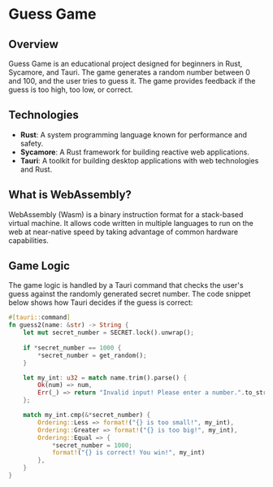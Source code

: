 # Guess Game

## Overview
Guess Game is an educational project designed for beginners in Rust, Sycamore, and Tauri. The game generates a random number between 0 and 100, and the user tries to guess it. The game provides feedback if the guess is too high, too low, or correct.

## Technologies
- **Rust**: A system programming language known for performance and safety.
- **Sycamore**: A Rust framework for building reactive web applications.
- **Tauri**: A toolkit for building desktop applications with web technologies and Rust.

## What is WebAssembly?
WebAssembly (Wasm) is a binary instruction format for a stack-based virtual machine. It allows code written in multiple languages to run on the web at near-native speed by taking advantage of common hardware capabilities.

## Game Logic
The game logic is handled by a Tauri command that checks the user's guess against the randomly generated secret number. The code snippet below shows how Tauri decides if the guess is correct:

```rust
#[tauri::command]
fn guess2(name: &str) -> String {
    let mut secret_number = SECRET.lock().unwrap();
    
    if *secret_number == 1000 {
        *secret_number = get_random();
    }

    let my_int: u32 = match name.trim().parse() {
        Ok(num) => num,
        Err(_) => return "Invalid input! Please enter a number.".to_string(),
    };

    match my_int.cmp(&*secret_number) {
        Ordering::Less => format!("{} is too small!", my_int),
        Ordering::Greater => format!("{} is too big!", my_int),
        Ordering::Equal => {
            *secret_number = 1000;
            format!("{} is correct! You win!", my_int)
        },
    }
}
